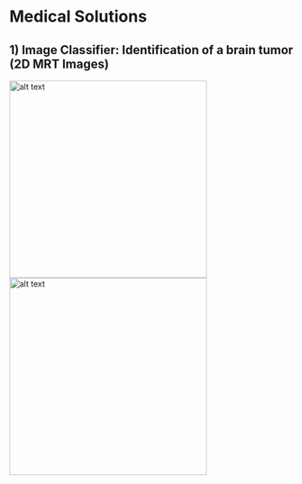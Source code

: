 # Medical Solutions

## 1) Image Classifier: Identification of a brain tumor (2D MRT Images)

<img src = "https://user-images.githubusercontent.com/58187568/124188199-381d8700-dabf-11eb-96b7-3a7cd0a1f992.png" alt = "alt text" width="350"/> <img src = "https://user-images.githubusercontent.com/58187568/124188901-2d172680-dac0-11eb-963d-cdc09bf776d5.png" alt = "alt text" width="350"/>
